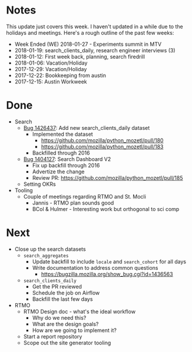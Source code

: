 # Notes

This update just covers this week.
I haven't updated in a while due to the holidays and meetings.
Here's a rough outline of the past few weeks:

* Week Ended (WE) 2018-01-27 - Experiments summit in MTV
* 2018-01-19: search_clients_daily, research engineer interviews (3)
* 2018-01-12: First week back, planning, search firedrill
* 2018-01-06: Vacation/Holiday
* 2017-12-29: Vacation/Holiday
* 2017-12-22: Bookkeeping from austin
* 2017-12-15: Austin Workweek

# Done

* Search
  * [Bug 1426437](http://bugzil.la/1426437): Add new search_clients_daily dataset
    * Implemented the dataset
      * https://github.com/mozilla/python_mozetl/pull/180
      * https://github.com/mozilla/python_mozetl/pull/183
    * Backfilled through 2016
  * [Bug 1404127](https://bugzilla.mozilla.org/show_bug.cgi?id=1404127): Search Dashboard V2
    * Fix up backfill through 2016
    * Advertize the change
    * Review PR: https://github.com/mozilla/python_mozetl/pull/185
  * Setting OKRs
* Tooling
  * Couple of meetings regarding RTMO and St. Mocli
    * Jannis - RTMO plan sounds good
    * BCol & Hulmer - Interesting work but orthogonal to sci comp

# Next

* Close up the search datasets
  * `search_aggregates`
    * Update backfill to include `locale` and `search_cohort` for all days
    * Write documentation to address common questions
      * https://bugzilla.mozilla.org/show_bug.cgi?id=1436563
  * `search_clients_daily`
    * Get the PR reviewed
    * Schedule the job on Airflow
    * Backfill the last few days
* RTMO
  * RTMO Design doc - what's the ideal workflow
    * Why do we need this?
    * What are the design goals?
    * How are we going to implement it?
  * Start a report repository
  * Scope out the site generator tooling
